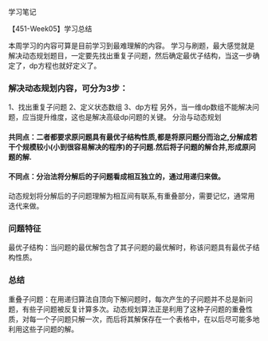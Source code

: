 学习笔记


【451-Week05】学习总结

本周学习的内容可算是目前学习到最难理解的内容。
学习与刷题，最大感觉就是解决动态规划题目，一定要先找出重复子问题，然后确定最优子结构，当这一步确定了，dp方程也就好定义了。
### 解决动态规划内容，可分为3步：
1、找出重复子问题 
2、定义状态数组 
3、dp方程
另外，当一维dp数组不能解决问题，应当提升维度，这也是解决高级dp问题的关键。
分治与动态规划
#### 共同点：二者都要求原问题具有最优子结构性质,都是将原问题分而治之,分解成若干个规模较小(小到很容易解决的程序)的子问题.然后将子问题的解合并,形成原问题的解.

#### 不同点：分治法将分解后的子问题看成相互独立的，通过用递归来做。

动态规划将分解后的子问题理解为相互间有联系,有重叠部分，需要记忆，通常用迭代来做。

### 问题特征
最优子结构：当问题的最优解包含了其子问题的最优解时，称该问题具有最优子结构性质。

### 总结
重叠子问题：在用递归算法自顶向下解问题时，每次产生的子问题并不总是新问题，有些子问题被反复计算多次。动态规划算法正是利用了这种子问题的重叠性质，对每一个子问题只解一次，而后将其解保存在一个表格中，在以后尽可能多地利用这些子问题的解。








